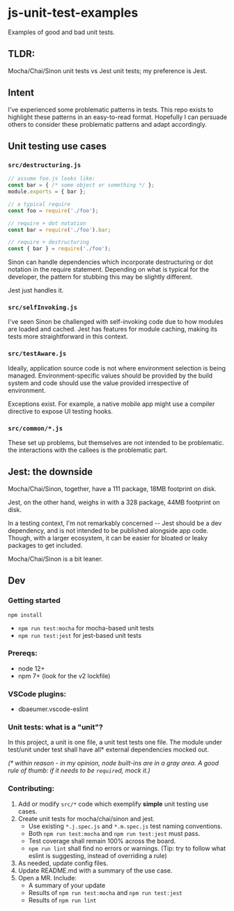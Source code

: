 # js-unit-test-examples

Examples of good and bad unit tests.

## TLDR:
Mocha/Chai/Sinon unit tests vs Jest unit tests; my preference is Jest.

## Intent

I've experienced some problematic patterns in tests. This repo exists to highlight these patterns in an easy-to-read format. Hopefully I can persuade others to consider these problematic patterns and adapt accordingly.

## Unit testing use cases

### `src/destructuring.js`
```js
// assume foo.js looks like:
const bar = { /* some object or something */ };
module.exports = { bar };
```

```js
// a typical require
const foo = require('./foo');
```

```js
// require + dot notation
const bar = require('./foo').bar;
```

```js
// require + destructuring
const { bar } = require('./foo');
```

Sinon can handle dependencies which incorporate destructuring or dot notation in the require statement. Depending on what is typical for the developer, the pattern for stubbing this may be slightly different.

Jest just handles it.

### `src/selfInvoking.js`

I've seen Sinon be challenged with self-invoking code due to how modules are loaded and cached. Jest has features for module caching, making its tests more straightforward in this context.

### `src/testAware.js`

Ideally, application source code is not where environment selection is being managed. Environment-specific values should be provided by the build system and code should use the value provided irrespective of environment.

Exceptions exist. For example, a native mobile app might use a compiler directive to expose UI testing hooks.

### `src/common/*.js`

These set up problems, but themselves are not intended to be problematic. the interactions with the callees is the problematic part.

## Jest: the downside

Mocha/Chai/Sinon, together, have a 111 package, 18MB footprint on disk.

Jest, on the other hand, weighs in with a 328 package, 44MB footprint on disk.

In a testing context, I'm not remarkably concerned -- Jest should be a dev dependency, and is not intended to be published alongside app code. Though, with a larger ecosystem, it can be easier for bloated or leaky packages to get included.

Mocha/Chai/Sinon is a bit leaner.

## Dev

### Getting started

```
npm install
```

- `npm run test:mocha` for mocha-based unit tests
- `npm run test:jest` for jest-based unit tests

### Prereqs:
- node 12+
- npm 7+ (look for the v2 lockfile)

### VSCode plugins:
- dbaeumer.vscode-eslint

### Unit tests: what is a "unit"?

In this project, a unit is one file, a unit test tests one file. The module under test/unit under test shall have all* external dependencies mocked out.

_(* within reason - in my opinion, node built-ins are in a gray area. A good rule of thumb: if it needs to be `require`d, mock it.)_

### Contributing:
1. Add or modify `src/*` code which exemplify **simple** unit testing use cases.
1. Create unit tests for mocha/chai/sinon and jest.
    - Use existing `*.j.spec.js` and `*.m.spec.js` test naming conventions.
    - Both `npm run test:mocha` and `npm run test:jest` must pass.
    - Test coverage shall remain 100% across the board.
    - `npm run lint` shall find no errors or warnings. (Tip: try to follow what eslint is suggesting, instead of overriding a rule)
1. As needed, update config files.
1. Update README.md with a summary of the use case.
1. Open a MR. Include:
    - A summary of your update
    - Results of `npm run test:mocha` and `npm run test:jest`
    - Results of `npm run lint`
    